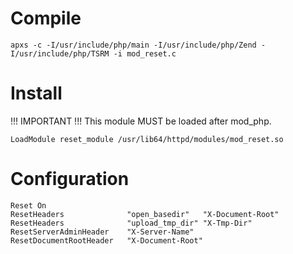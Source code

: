 Compile
============
```
apxs -c -I/usr/include/php/main -I/usr/include/php/Zend -I/usr/include/php/TSRM -i mod_reset.c
```

Install
============
!!! IMPORTANT !!!
This module MUST be loaded after mod_php.
```
LoadModule reset_module /usr/lib64/httpd/modules/mod_reset.so
```

Configuration
==============
```
Reset On
ResetHeaders              "open_basedir"   "X-Document-Root"
ResetHeaders              "upload_tmp_dir" "X-Tmp-Dir"
ResetServerAdminHeader    "X-Server-Name"
ResetDocumentRootHeader   "X-Document-Root"
```
